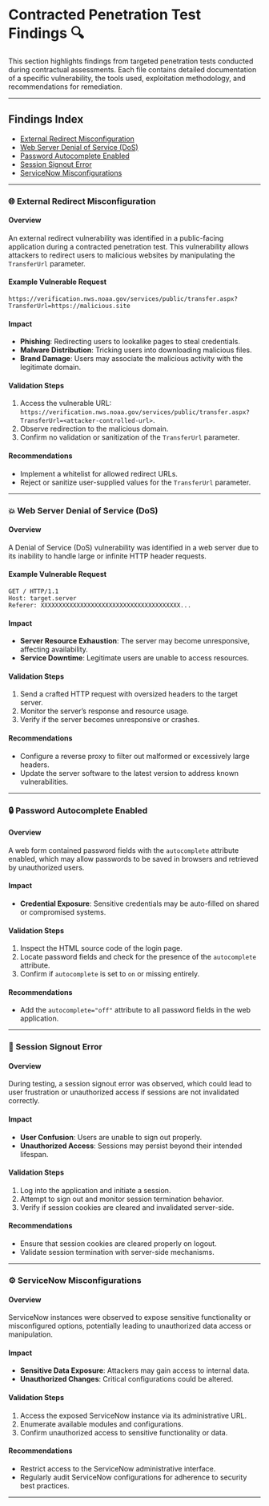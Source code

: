 # Contracted Penetration Test Findings 🔍

This section highlights findings from targeted penetration tests conducted during contractual assessments. Each file contains detailed documentation of a specific vulnerability, the tools used, exploitation methodology, and recommendations for remediation.

---

## Findings Index
- [External Redirect Misconfiguration](#🌐-external-redirect-misconfiguration)
- [Web Server Denial of Service (DoS)](#💥-web-server-denial-of-service-dos)
- [Password Autocomplete Enabled](#🔒-password-autocomplete-enabled)
- [Session Signout Error](#🔁-session-signout-error)
- [ServiceNow Misconfigurations](#⚙️-servicenow-misconfigurations)


---

### 🌐 External Redirect Misconfiguration

#### Overview
An external redirect vulnerability was identified in a public-facing application during a contracted penetration test. This vulnerability allows attackers to redirect users to malicious websites by manipulating the `TransferUrl` parameter.

#### Example Vulnerable Request
```
https://verification.nws.noaa.gov/services/public/transfer.aspx?TransferUrl=https://malicious.site
```

#### Impact
- **Phishing**: Redirecting users to lookalike pages to steal credentials.
- **Malware Distribution**: Tricking users into downloading malicious files.
- **Brand Damage**: Users may associate the malicious activity with the legitimate domain.

#### Validation Steps
1. Access the vulnerable URL: `https://verification.nws.noaa.gov/services/public/transfer.aspx?TransferUrl=<attacker-controlled-url>`.
2. Observe redirection to the malicious domain.
3. Confirm no validation or sanitization of the `TransferUrl` parameter.

#### Recommendations
- Implement a whitelist for allowed redirect URLs.
- Reject or sanitize user-supplied values for the `TransferUrl` parameter.

---

### 💥 Web Server Denial of Service (DoS)

#### Overview
A Denial of Service (DoS) vulnerability was identified in a web server due to its inability to handle large or infinite HTTP header requests.

#### Example Vulnerable Request
```
GET / HTTP/1.1
Host: target.server
Referer: XXXXXXXXXXXXXXXXXXXXXXXXXXXXXXXXXXXXXXX...
```

#### Impact
- **Server Resource Exhaustion**: The server may become unresponsive, affecting availability.
- **Service Downtime**: Legitimate users are unable to access resources.

#### Validation Steps
1. Send a crafted HTTP request with oversized headers to the target server.
2. Monitor the server’s response and resource usage.
3. Verify if the server becomes unresponsive or crashes.

#### Recommendations
- Configure a reverse proxy to filter out malformed or excessively large headers.
- Update the server software to the latest version to address known vulnerabilities.

---

### 🔒 Password Autocomplete Enabled

#### Overview
A web form contained password fields with the `autocomplete` attribute enabled, which may allow passwords to be saved in browsers and retrieved by unauthorized users.

#### Impact
- **Credential Exposure**: Sensitive credentials may be auto-filled on shared or compromised systems.

#### Validation Steps
1. Inspect the HTML source code of the login page.
2. Locate password fields and check for the presence of the `autocomplete` attribute.
3. Confirm if `autocomplete` is set to `on` or missing entirely.

#### Recommendations
- Add the `autocomplete="off"` attribute to all password fields in the web application.

---

### 🔁 Session Signout Error

#### Overview
During testing, a session signout error was observed, which could lead to user frustration or unauthorized access if sessions are not invalidated correctly.

#### Impact
- **User Confusion**: Users are unable to sign out properly.
- **Unauthorized Access**: Sessions may persist beyond their intended lifespan.

#### Validation Steps
1. Log into the application and initiate a session.
2. Attempt to sign out and monitor session termination behavior.
3. Verify if session cookies are cleared and invalidated server-side.

#### Recommendations
- Ensure that session cookies are cleared properly on logout.
- Validate session termination with server-side mechanisms.

---

### ⚙️ ServiceNow Misconfigurations

#### Overview
ServiceNow instances were observed to expose sensitive functionality or misconfigured options, potentially leading to unauthorized data access or manipulation.

#### Impact
- **Sensitive Data Exposure**: Attackers may gain access to internal data.
- **Unauthorized Changes**: Critical configurations could be altered.

#### Validation Steps
1. Access the exposed ServiceNow instance via its administrative URL.
2. Enumerate available modules and configurations.
3. Confirm unauthorized access to sensitive functionality or data.

#### Recommendations
- Restrict access to the ServiceNow administrative interface.
- Regularly audit ServiceNow configurations for adherence to security best practices.

---



